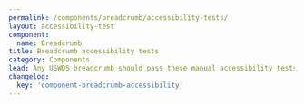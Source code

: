 ```yaml
---
permalink: /components/breadcrumb/accessibility-tests/
layout: accessibility-test
component:
  name: Breadcrumb
title: Breadcrumb accessibility tests
category: Components
lead: Any USWDS breadcrumb should pass these manual accessibility tests.
changelog:
  key: 'component-breadcrumb-accessibility'
---
```

